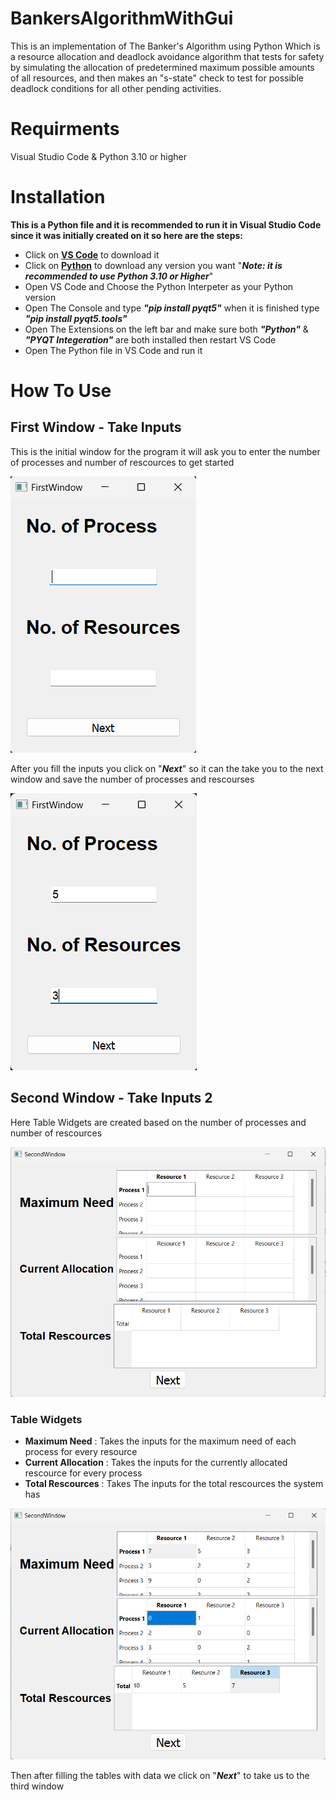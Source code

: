 # BankersAlgorithmWithGui
This is an implementation of The Banker's Algorithm using Python Which is a resource allocation and deadlock avoidance algorithm that tests for safety by simulating the allocation of predetermined maximum possible amounts of all resources, and then makes an "s-state" check to test for possible deadlock conditions for all other pending activities.
# Requirments
Visual Studio Code & Python 3.10 or higher
# Installation
**This is a Python file and it is recommended to run it in Visual Studio Code since it was initially created on it so here are the steps:**
* Click on **[VS Code](https://code.visualstudio.com/Download)** to download it
* Click on **[Python](https://www.python.org/downloads/)** to download any version you want   "***Note: it is recommended to use Python 3.10 or Higher***"
* Open VS Code and Choose the Python Interpeter as your Python version
* Open The Console and type ***"pip install pyqt5"*** when it is finished type ***"pip install pyqt5.tools"***
* Open The Extensions on the left bar and make sure both ***"Python"*** & ***"PYQT Integeration"*** are both installed then restart VS Code
* Open The Python file in VS Code and run it 
# How To Use
## First Window - Take Inputs
This is the initial window for the program it will ask you to enter the number of processes and number of rescources to get started

![First Window](/Screenshot/First_Window.png "First Window")

After you fill the inputs you click on "***Next***" so it can the take you to the next window and save the number of processes and rescourses

![First Window Filled](/Screenshot/First_Window_Filled.png "First Window Filled")
## Second Window - Take Inputs 2
Here Table Widgets are created based on the number of processes and number of rescources

![Second Window](/Screenshot/Second_Window.png "Second Window")

### Table Widgets
* **Maximum Need** : Takes the inputs for the maximum need of each process for every resource
* **Current Allocation** : Takes the inputs for the currently allocated rescource for every process
* **Total Rescources** : Takes The inputs for the total rescources the system has

![Second Window Filled](/Screenshot/Second_Window_Filled.png "Second Window Filled")

Then after filling the tables with data we click on "***Next***" to take us to the third window
